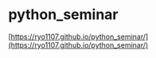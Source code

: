 # python_seminar

[https://ryo1107.github.io/python_seminar/](https://ryo1107.github.io/python_seminar/)
